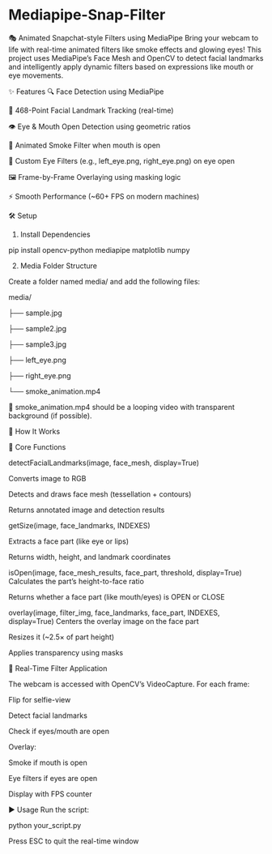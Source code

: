 # Mediapipe-Snap-Filter
🎭 Animated Snapchat-style Filters using MediaPipe
Bring your webcam to life with real-time animated filters like smoke effects and glowing eyes! This project uses MediaPipe’s Face Mesh and OpenCV to detect facial landmarks and intelligently apply dynamic filters based on expressions like mouth or eye movements.

✨ Features
🔍 Face Detection using MediaPipe

🎯 468-Point Facial Landmark Tracking (real-time)

👁️ Eye & Mouth Open Detection using geometric ratios

💨 Animated Smoke Filter when mouth is open

👀 Custom Eye Filters (e.g., left_eye.png, right_eye.png) on eye open

🖼️ Frame-by-Frame Overlaying using masking logic

⚡ Smooth Performance (~60+ FPS on modern machines)

🛠️ Setup
1. Install Dependencies


pip install opencv-python mediapipe matplotlib numpy

2. Media Folder Structure

Create a folder named media/ and add the following files:


media/

├── sample.jpg

├── sample2.jpg

├── sample3.jpg

├── left_eye.png

├── right_eye.png

└── smoke_animation.mp4

🔁 smoke_animation.mp4 should be a looping video with transparent background (if possible).

🧠 How It Works

📌 Core Functions

detectFacialLandmarks(image, face_mesh, display=True)

Converts image to RGB

Detects and draws face mesh (tessellation + contours)

Returns annotated image and detection results

getSize(image, face_landmarks, INDEXES)

Extracts a face part (like eye or lips)

Returns width, height, and landmark coordinates

isOpen(image, face_mesh_results, face_part, threshold, display=True)
Calculates the part’s height-to-face ratio

Returns whether a face part (like mouth/eyes) is OPEN or CLOSE

overlay(image, filter_img, face_landmarks, face_part, INDEXES, display=True)
Centers the overlay image on the face part

Resizes it (~2.5× of part height)

Applies transparency using masks

🎥 Real-Time Filter Application

The webcam is accessed with OpenCV’s VideoCapture. For each frame:

Flip for selfie-view

Detect facial landmarks

Check if eyes/mouth are open

Overlay:

Smoke if mouth is open

Eye filters if eyes are open

Display with FPS counter

▶️ Usage
Run the script:

python your_script.py

Press ESC to quit the real-time window

